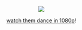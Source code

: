 <p align="center">
  <img src="https://media1.tenor.com/m/FGW02x675rUAAAAd/touhou-aya.gif"/>
</p>
<p align="center">
<a href="https://youtu.be/duBfMAkoVQI">watch them dance in 1080p</a>!
</p>
